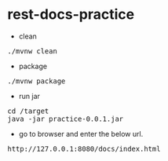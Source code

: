 # rest-docs-practice

- clean
<pre>
./mvnw clean
</pre>

- package
<pre>
./mvnw package
</pre>

- run jar
<pre>
cd /target
java -jar practice-0.0.1.jar
</pre>

- go to browser and enter the below url.
<pre>
http://127.0.0.1:8080/docs/index.html
</pre>